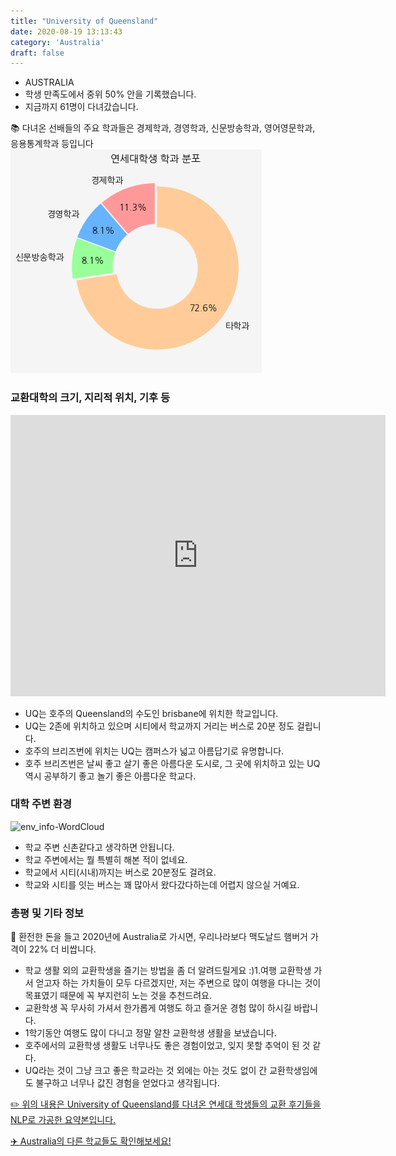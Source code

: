 ```yaml
---
title: "University of Queensland"
date: 2020-08-19 13:13:43
category: 'Australia'
draft: false
---
```



* AUSTRALIA
* 학생 만족도에서 중위 50% 안을 기록했습니다.
* 지금까지 61명이 다녀갔습니다. 


📚 다녀온 선배들의 주요 학과들은 경제학과, 경영학과, 신문방송학과, 영어영문학과, 응용통계학과 등입니다
![department-info](../plots/AU000013.png)
### 교환대학의 크기, 지리적 위치, 기후 등
<iframe
width="600"
height="450"
frameborder="0" style="border:0"
src="https://www.google.com/maps/embed/v1/place?key=AIzaSyC9e1AME-pVmWC4hBpFdu5S4dKzyepa3HQ&q=University+of+Queensland&center=-27.4975028,153.0136905&zoom=14" allowfullscreen>
</iframe>

* UQ는 호주의 Queensland의 수도인 brisbane에 위치한 학교입니다.
* UQ는 2존에 위치하고 있으며 시티에서 학교까지 거리는 버스로 20분 정도 걸립니다.
* 호주의 브리즈번에 위치는 UQ는 캠퍼스가 넓고 아름답기로 유명합니다.
* 호주 브리즈번은 날씨 좋고 살기 좋은 아름다운 도시로, 그 곳에 위치하고 있는 UQ 역시 공부하기 좋고 놀기 좋은 아름다운 학교다.


### 대학 주변 환경

![env_info-WordCloud](../univ_wordclouds_okt/env_info/AU000013_env_info_okt.png)

* 학교 주변 신촌같다고 생각하면 안됩니다.
* 학교 주변에서는 뭘 특별히 해본 적이 없네요.
* 학교에서 시티(시내)까지는 버스로 20분정도 걸려요.
* 학교와 시티를 잇는 버스는 꽤 많아서 왔다갔다하는데 어렵지 않으실 거예요.


### 총평 및 기타 정보 

🍔 환전한 돈을 들고 2020년에 Australia로 가시면, 우리나라보다 맥도날드 햄버거 가격이 22% 더 비쌉니다.
* 학교 생활 외의 교환학생을 즐기는 방법을 좀 더 알려드릴게요 :)1.여행 교환학생 가서 얻고자 하는 가치들이 모두 다르겠지만, 저는 주변으로 많이 여행을 다니는 것이 목표였기 때문에 꼭 부지런히 노는 것을 추천드려요.
* 교환학생 꼭 무사히 가셔서 한가롭게 여행도 하고 즐거운 경험 많이 하시길 바랍니다.
* 1학기동안 여행도 많이 다니고 정말 알찬 교환학생 생활을 보냈습니다.
* 호주에서의 교환학생 생활도 너무나도 좋은 경험이었고, 잊지 못할 추억이 된 것 같다.
* UQ라는 것이 그냥 크고 좋은 학교라는 것 외에는 아는 것도 없이 간 교환학생임에도 불구하고 너무나 값진 경험을 얻었다고 생각됩니다.


[✏️ 위의 내용은 University of Queensland를 다녀온 연세대 학생들의 교환 후기들을 NLP로 가공한 요약본입니다.](http://oia.yonsei.ac.kr/partner/expReport.asp?ucode=AU000013&bgbn=A)

[✈️ Australia의 다른 학교들도 확인해보세요!](https://yonsei-exchange.netlify.app/?category=Australia)
